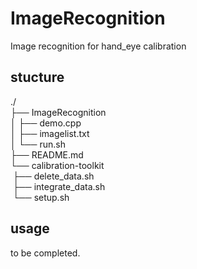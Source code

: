 # ImageRecognition
Image recognition for hand_eye calibration

## stucture

./ <br>
├── ImageRecognition<br>
│   ├── demo.cpp<br>
│   ├── imagelist.txt<br>
│   └── run.sh<br>
├── README.md<br>
└── calibration-toolkit<br>
​    ├── delete_data.sh<br>
​    ├── integrate_data.sh<br>
​    └── setup.sh<br>



## usage

to be completed.
